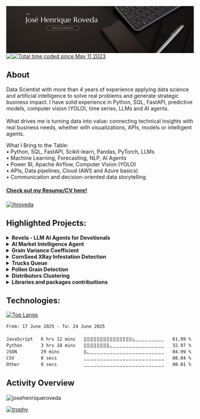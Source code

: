 <div>
 <img align='left' src="https://github.com/josehenriqueroveda/josehenriqueroveda/blob/master/assets/linkedin-banner-1.png">
 <img align='left' src="https://komarev.com/ghpvc/?username=josehenriqueroveda&label=Visitors&style=flat-square">
 <a href="https://wakatime.com/@5737d08e-0c08-459f-9ef9-19fc41ca4423&style=plastic"><img src="https://wakatime.com/badge/user/5737d08e-0c08-459f-9ef9-19fc41ca4423.svg" alt="Total time coded since May 11 2023" /></a>
</div>


## About
Data Scientist with more than 4 years of experience applying data science and artificial intelligence to solve real problems and generate strategic business impact. I have solid experience in Python, SQL, FastAPI, predictive models, computer vision (YOLO), time series, LLMs and AI agents.
<br><br>
 What drives me is turning data into value: connecting technical insights with real business needs, whether with visualizations, APIs, models or intelligent agents.<br>

What I Bring to the Table:<br>
• Python, SQL, FastAPI, Scikit-learn, Pandas, PyTorch, LLMs<br>
• Machine Learning, Forecasting, NLP, AI Agents<br>
• Power BI, Apache Airflow, Computer Vision (YOLO)<br>
• APIs, Data pipelines, Cloud (AWS and Azure basics)<br>
• Communication and decision-oriented data storytelling<br>

#### [Check out my Resume/CV here!](https://josehenriqueroveda.github.io/)

<div align='left'>
<a href="https://linkedin.com/in/jhroveda" target="blank"><img align="center" src="https://img.shields.io/badge/LinkedIn-0A66C2.svg?style=for-the-badge&logo=LinkedIn&logoColor=white" alt="jhroveda" /></a>
</div>

## Highlighted Projects:

<details>
 <summary><b>Revela - LLM AI Agents for Devotionals</b></summary>
<br>
Revela is an AI-powered system that generates devotionals based on specific themes. Using a crew of specialized AI agents, Revela researches relevant Bible passages, provides theological analysis, and crafts structured spiritual messages.
<br><br>
 
**Input theme**: "patience" 
<br>
[Devotional Output](https://github.com/josehenriqueroveda/revela/blob/main/devotional-2025-05-09.md)

**Features:**
 ```
- Bible Research Agent: Locates precise scripture passages based on references or thematic keywords
- Theological Analyst: Provides deep historical, literary, and spiritual interpretation of passages
- Devotional Writer: Crafts well-structured, Christ-centered messages for spiritual edification
- Local LLM Support: Works with local models via Ollama (default: Gemma 3 1B)
- Bible Search Tool: Efficiently searches through scripture with both reference and keyword lookup
 ```


</details>

<details>
<summary><b>AI Market Intelligence Agent</b></summary>
 <br>
This solution uses CrewAI, Gemini and LangChain with DuckDuckGo to automate grain market analysis.
 
The aim is to save time and turn dispersed data into strategic data in a few minutes.

The output is a market intelligence report containing the following topics: 
 
```
1. Executive summary
2. Sector overview, 
3. Opportunities and threats
4. Actionable moves
```

![](https://raw.githubusercontent.com/josehenriqueroveda/josehenriqueroveda/refs/heads/master/assets/projects/market-agent.jpg)
 
</details>

<details>
<summary><b>Grain Variance Coefficient</b></summary>
<br>
The tool takes an image of grains as input, identify individual grains and calculate the width and height of each grain.
The tool also calculates the coefficient of variance for the widths and heights, providing a measure of the variability of grain size. The results are visualized directly on the image, with each grain enclosed in a rectangle and the dimensions displayed.


![](https://raw.githubusercontent.com/josehenriqueroveda/grain-analysis/main/grain_analysis/img/beans_output.jpg)

</details>

<details>
<summary><b>CornSeed XRay Infestation Detection</b></summary>
<br>
This project uses computer vision with YOLO to detect and classify infested corn seeds (with larvae, holes, or other internal damage) from X-ray images. The goal is to automate seed screening and quality control in agricultural and lab environments.
- It detects individual seeds in X-ray images.
- Classify each seed as:
  - `infested` (presence of larvae, holes, etc.)
  - `not_infested` (normal)
- Improve accuracy in automated seed screening for agriculture.

![](https://raw.githubusercontent.com/josehenriqueroveda/josehenriqueroveda/refs/heads/master/assets/projects/seed-infestation.jpg)

</details>

<details>
<summary><b>Trucks Queue</b></summary>
<br>
Truck Queue is a computer vision project that leverages a YOLO (You Only Look Once) object detection model to monitor and count parked trucks almost in real-time. This tool was developed to optimize the logistics and loading process at industrial facilities by providing a clear view of the truck queue outside the company.

![](https://raw.githubusercontent.com/josehenriqueroveda/josehenriqueroveda/refs/heads/master/assets/projects/truck-queue.jpg)

</details>

<details>
<summary><b>Pollen Grain Detection</b></summary>
<br>
This project uses a YOLOv11 model to identify and classify pollen grains in microscopy images.
Given a set of microscope images, the script performs:
- Automatic detection of pollen grains.
- Counting the number of grains for each identified class.
- Generation of a CSV report (results.csv) with the count of each pollen type per image.

![](https://raw.githubusercontent.com/josehenriqueroveda/josehenriqueroveda/refs/heads/master/assets/projects/micro-pollen.jpg)

</details>

<details>
<summary><b>Distributors Clustering</b></summary>
<br>
This project aims to cluster the distributors of a company based on their sales data. The company has a large number of distributors and wants to group them into different clusters based on their sales data. The company wants to understand the characteristics of each cluster and use this information to make decisions about how to better support each distributor.

![](https://raw.githubusercontent.com/josehenriqueroveda/josehenriqueroveda/refs/heads/master/assets/projects/distributors-clustering.jpg)

</details>

<details>
<summary><b>Libraries and packages contribuitions</b></summary>
<br>
- I developed a python library to store logs in MongoDB and send notifications of errors to MS Teams - <a href="https://pypi.org/project/logze/">logze</a><br>
- I developed a python library that provides functionality to read data from Excel and CSV files and insert it into a Microsoft SQL Server database. - <a href="https://pypi.org/project/excel2mssql/">excel2mssql</a><br>
- I developed a julia package for encoding cyclical values using sine and cosine - <a href="https://github.com/josehenriqueroveda/CyclicalEncoding.jl">CyclicalEncoding.jl</a><br>

</details>

## Technologies:

[![Top Langs](https://github-readme-stats-omega-red.vercel.app/api/top-langs/?username=josehenriqueroveda&size_weight=0.5&count_weight=0.5&theme=dark#gh-dark-mode-only)](https://github.com/josehenriqueroveda/github-readme-stats)

<!--START_SECTION:waka-->

```txt
From: 17 June 2025 - To: 24 June 2025

JavaScript   6 hrs 12 mins   ⣿⣿⣿⣿⣿⣿⣿⣿⣿⣿⣿⣿⣿⣿⣿⣦⣀⣀⣀⣀⣀⣀⣀⣀⣀   61.99 %
Python       3 hrs 18 mins   ⣿⣿⣿⣿⣿⣿⣿⣿⣄⣀⣀⣀⣀⣀⣀⣀⣀⣀⣀⣀⣀⣀⣀⣀⣀   32.97 %
JSON         29 mins         ⣿⣄⣀⣀⣀⣀⣀⣀⣀⣀⣀⣀⣀⣀⣀⣀⣀⣀⣀⣀⣀⣀⣀⣀⣀   04.99 %
CSV          0 secs          ⣀⣀⣀⣀⣀⣀⣀⣀⣀⣀⣀⣀⣀⣀⣀⣀⣀⣀⣀⣀⣀⣀⣀⣀⣀   00.04 %
Other        0 secs          ⣀⣀⣀⣀⣀⣀⣀⣀⣀⣀⣀⣀⣀⣀⣀⣀⣀⣀⣀⣀⣀⣀⣀⣀⣀   00.01 %
```

<!--END_SECTION:waka-->


## Activity Overview

<img align="center" src="https://github-readme-stats-sigma-five.vercel.app/api?username=josehenriqueroveda&count_private=true&show_icons=true&locale=en&theme=dark#gh-dark-mode-only" alt="josehenriqueroveda" />

[![trophy](https://github-profile-trophy.vercel.app/?username=josehenriqueroveda&theme=onedark&title=-Reviews)](https://github.com/josehenriqueroveda/github-profile-trophy)
